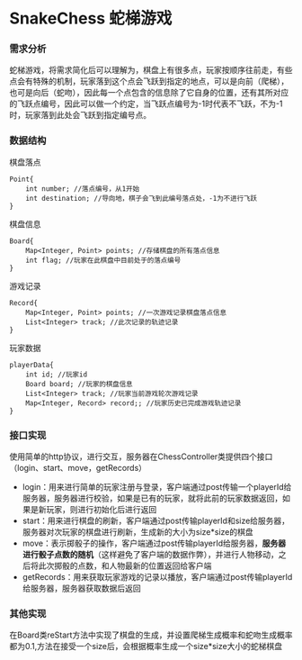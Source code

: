 # SnakeChess 蛇梯游戏
### 需求分析
蛇梯游戏，将需求简化后可以理解为，棋盘上有很多点，玩家按顺序往前走，有些点会有特殊的机制，玩家落到这个点会飞跃到指定的地点，可以是向前（爬梯），也可是向后（蛇吻），因此每一个点包含的信息除了它自身的位置，还有其所对应的飞跃点编号，因此可以做一个约定，当飞跃点编号为-1时代表不飞跃，不为-1时，玩家落到此处会飞跃到指定编号点。

### 数据结构
棋盘落点
```
Point{
    int number; //落点编号，从1开始
    int destination; //导向地，棋子会飞到此编号落点处，-1为不进行飞跃
}
```
棋盘信息
```
Board{
    Map<Integer, Point> points; //存储棋盘的所有落点信息
    int flag; //玩家在此棋盘中目前处于的落点编号
}
```
游戏记录
```
Record{
    Map<Integer, Point> points; //一次游戏记录棋盘落点信息
    List<Integer> track; //此次记录的轨迹记录
}
```
玩家数据
```
playerData{
    int id; //玩家id
    Board board; //玩家的棋盘信息
    List<Integer> track; //玩家当前游戏轮次游戏记录
    Map<Integer, Record> record;; //玩家历史已完成游戏轨迹记录
}
```

### 接口实现
使用简单的http协议，进行交互，服务器在ChessController类提供四个接口（login、start、move，getRecords）
* login：用来进行简单的玩家注册与登录，客户端通过post传输一个playerId给服务器，服务器进行校验，如果是已有的玩家，就将此前的玩家数据返回，如果是新玩家，则进行初始化后进行返回
* start：用来进行棋盘的刷新，客户端通过post传输playerId和size给服务器，服务器对次玩家的棋盘进行刷新，生成新的大小为size*size的棋盘
* move：表示掷骰子的操作，客户端通过post传输playerId给服务器，**服务器进行骰子点数的随机**（这样避免了客户端的数据作弊），并进行人物移动，之后将此次掷骰的点数，和人物最新的位置返回给客户端
* getRecords：用来获取玩家游戏的记录以播放，客户端通过post传输playerId给服务器，服务器获取数据后返回

### 其他实现
在Board类reStart方法中实现了棋盘的生成，并设置爬梯生成概率和蛇吻生成概率都为0.1,方法在接受一个size后，会根据概率生成一个size*size大小的蛇梯棋盘



